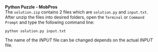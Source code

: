 **Python Puzzle - MobPros**  
The `solution.zip` contains 2 files which are `solution.py` and `input.txt`.  
After unzip the files into desired folders, open the `Terminal` or `Command Prompt` and type the following command line:  

`python solution.py input.txt`  

The name of the *INPUT* file can be changed depends on the actual *INPUT* file.
